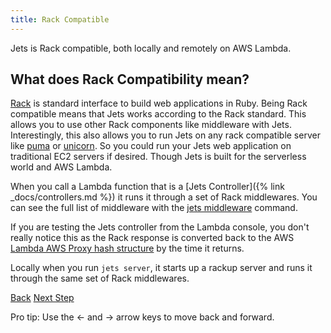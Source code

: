 ```yaml
---
title: Rack Compatible
---
```


Jets is Rack compatible, both locally and remotely on AWS Lambda.

## What does Rack Compatibility mean?

[Rack](https://en.wikipedia.org/wiki/Rack_(web_server_interface)) is standard interface to build web applications in Ruby. Being Rack compatible means that Jets works according to the Rack standard.  This allows you to use other Rack components like middleware with Jets. Interestingly, this also allows you to run Jets on any rack compatible server like [puma](http://puma.io/) or [unicorn](https://bogomips.org/unicorn/).  So you could run your Jets web application on traditional EC2 servers if desired. Though Jets is built for the serverless world and AWS Lambda.

When you call a Lambda function that is a [Jets Controller]({% link _docs/controllers.md %}) it runs it through a set of Rack middlewares. You can see the full list of middleware with the [jets middleware](http://rubyonjets.com/reference/jets-middleware/) command.

If you are testing the Jets controller from the Lambda console, you don't really notice this as the Rack response is converted back to the AWS [Lambda AWS Proxy hash structure](https://docs.aws.amazon.com/apigateway/latest/developerguide/api-gateway-create-api-as-simple-proxy-for-lambda.html) by the time it returns.

Locally when you run `jets server`, it starts up a rackup server and runs it through the same set of Rack middlewares.

<a id="prev" class="btn btn-basic" href="{% link _docs/cors-support.md %}">Back</a>
<a id="next" class="btn btn-primary" href="{% link _docs/middleware.md %}">Next Step</a>
<p class="keyboard-tip">Pro tip: Use the <- and -> arrow keys to move back and forward.</p>
